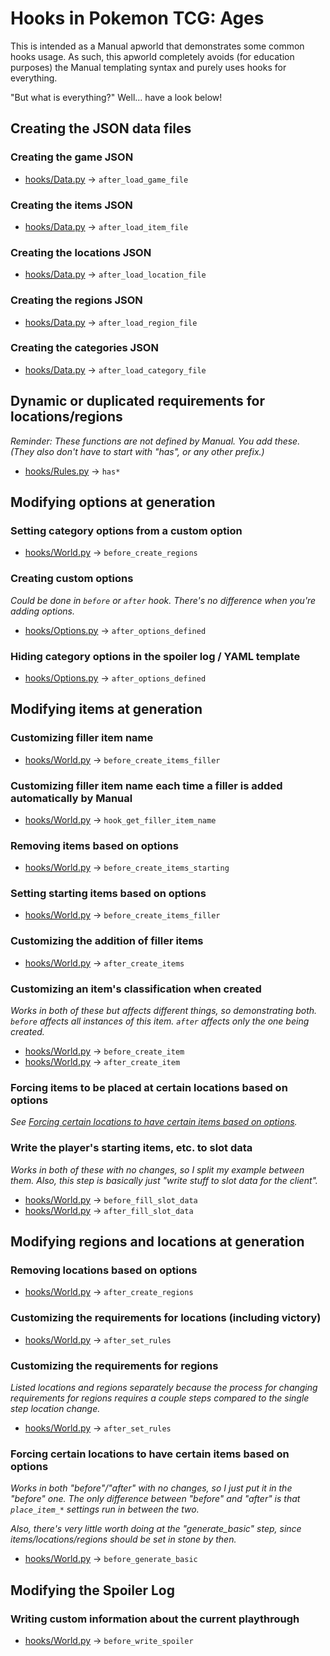 # Hooks in Pokemon TCG: Ages
This is intended as a Manual apworld that demonstrates some common hooks usage. As such, this apworld completely avoids (for education purposes) the Manual templating syntax and purely uses hooks for everything.

"But what is everything?" Well... have a look below!

## Creating the JSON data files
### Creating the game JSON
- [hooks/Data.py](manual_pokemontcgages_fuzzy/hooks/Data.py) -> `after_load_game_file`

### Creating the items JSON
- [hooks/Data.py](manual_pokemontcgages_fuzzy/hooks/Data.py) -> `after_load_item_file`

### Creating the locations JSON
- [hooks/Data.py](manual_pokemontcgages_fuzzy/hooks/Data.py) -> `after_load_location_file`

### Creating the regions JSON
- [hooks/Data.py](manual_pokemontcgages_fuzzy/hooks/Data.py) -> `after_load_region_file`

### Creating the categories JSON
- [hooks/Data.py](manual_pokemontcgages_fuzzy/hooks/Data.py) -> `after_load_category_file`

## Dynamic or duplicated requirements for locations/regions
_Reminder: These functions are not defined by Manual. You add these. (They also don't have to start with "has", or any other prefix.)_
- [hooks/Rules.py](manual_pokemontcgages_fuzzy/hooks/Rules.py) -> `has*`

## Modifying options at generation
### Setting category options from a custom option
- [hooks/World.py](manual_pokemontcgages_fuzzy/hooks/World.py) -> `before_create_regions`

### Creating custom options
_Could be done in `before` or `after` hook. There's no difference when you're adding options._
- [hooks/Options.py](manual_pokemontcgages_fuzzy/hooks/Options.py) -> `after_options_defined`

### Hiding category options in the spoiler log / YAML template
- [hooks/Options.py](manual_pokemontcgages_fuzzy/hooks/Options.py) -> `after_options_defined`

## Modifying items at generation
### Customizing filler item name
- [hooks/World.py](manual_pokemontcgages_fuzzy/hooks/World.py) -> `before_create_items_filler`

### Customizing filler item name each time a filler is added automatically by Manual
- [hooks/World.py](manual_pokemontcgages_fuzzy/hooks/World.py) -> `hook_get_filler_item_name`

### Removing items based on options
- [hooks/World.py](manual_pokemontcgages_fuzzy/hooks/World.py) -> `before_create_items_starting`
  
### Setting starting items based on options
- [hooks/World.py](manual_pokemontcgages_fuzzy/hooks/World.py) -> `before_create_items_filler`

### Customizing the addition of filler items
- [hooks/World.py](manual_pokemontcgages_fuzzy/hooks/World.py) -> `after_create_items`

### Customizing an item's classification when created
_Works in both of these but affects different things, so demonstrating both. `before` affects all instances of this item. `after` affects only the one being created._
- [hooks/World.py](manual_pokemontcgages_fuzzy/hooks/World.py) -> `before_create_item`
- [hooks/World.py](manual_pokemontcgages_fuzzy/hooks/World.py) -> `after_create_item`

### Forcing items to be placed at certain locations based on options
_See [Forcing certain locations to have certain items based on options](#forcing-certain-locations-to-have-certain-items-based-on-options)._

### Write the player's starting items, etc. to slot data
_Works in both of these with no changes, so I split my example between them. Also, this step is basically just "write stuff to slot data for the client"._
- [hooks/World.py](manual_pokemontcgages_fuzzy/hooks/World.py) -> `before_fill_slot_data`
- [hooks/World.py](manual_pokemontcgages_fuzzy/hooks/World.py) -> `after_fill_slot_data`

## Modifying regions and locations at generation
### Removing locations based on options
- [hooks/World.py](manual_pokemontcgages_fuzzy/hooks/World.py) -> `after_create_regions`

### Customizing the requirements for locations (including victory)
- [hooks/World.py](manual_pokemontcgages_fuzzy/hooks/World.py) -> `after_set_rules`

### Customizing the requirements for regions
_Listed locations and regions separately because the process for changing requirements for regions requires a couple steps compared to the single step location change._
- [hooks/World.py](manual_pokemontcgages_fuzzy/hooks/World.py) -> `after_set_rules`

### Forcing certain locations to have certain items based on options
_Works in both "before"/"after" with no changes, so I just put it in the "before" one. The only difference between "before" and "after" is that `place_item_*` settings run in between the two._ 

_Also, there's very little worth doing at the "generate\_basic" step, since items/locations/regions should be set in stone by then._
- [hooks/World.py](manual_pokemontcgages_fuzzy/hooks/World.py) -> `before_generate_basic`

## Modifying the Spoiler Log
### Writing custom information about the current playthrough
- [hooks/World.py](manual_pokemontcgages_fuzzy/hooks/World.py) -> `before_write_spoiler`
